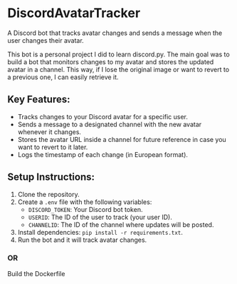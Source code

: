 # DiscordAvatarTracker
A Discord bot that tracks avatar changes and sends a message when the user changes their avatar.

This bot is a personal project I did to learn discord.py. The main goal was to build a bot that monitors changes to my 
avatar and stores the updated avatar in a channel. This way, if I lose the original image or want to revert to a 
previous one, I can easily retrieve it.
## Key Features:
- Tracks changes to your Discord avatar for a specific user.
- Sends a message to a designated channel with the new avatar whenever it changes.
- Stores the avatar URL inside a channel for future reference in case you want to revert to it later.
- Logs the timestamp of each change (in European format).
## Setup Instructions:
1. Clone the repository.
2. Create a `.env` file with the following variables:
    - `DISCORD_TOKEN`: Your Discord bot token.
    - `USERID`: The ID of the user to track (your user ID).
    - `CHANNELID`: The ID of the channel where updates will be posted.
3. Install dependencies: `pip install -r requirements.txt`.
4. Run the bot and it will track avatar changes.
### OR
Build the Dockerfile
